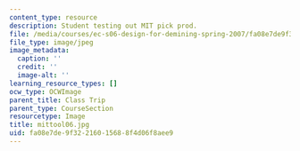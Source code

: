 ```yaml
---
content_type: resource
description: Student testing out MIT pick prod.
file: /media/courses/ec-s06-design-for-demining-spring-2007/fa08e7de9f32216015688f4d06f8aee9_mittool06.jpg
file_type: image/jpeg
image_metadata:
  caption: ''
  credit: ''
  image-alt: ''
learning_resource_types: []
ocw_type: OCWImage
parent_title: Class Trip
parent_type: CourseSection
resourcetype: Image
title: mittool06.jpg
uid: fa08e7de-9f32-2160-1568-8f4d06f8aee9
---
```


